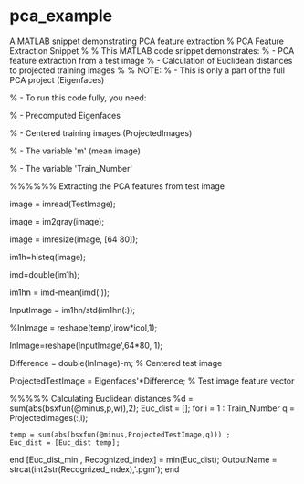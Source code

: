 # pca_example
A MATLAB snippet demonstrating PCA feature extraction
% PCA Feature Extraction Snippet
%
% This MATLAB code snippet demonstrates:
% - PCA feature extraction from a test image
% - Calculation of Euclidean distances to projected training images
%
% NOTE:
% - This is only a part of the full PCA project (Eigenfaces)

% - To run this code fully, you need:

%   - Precomputed Eigenfaces

%   - Centered training images (ProjectedImages)

%   - The variable 'm' (mean image)

%   - The variable 'Train_Number'

%%%%%% Extracting the PCA features from test image

image = imread(TestImage);

image = im2gray(image);

image = imresize(image, [64 80]);

im1h=histeq(image);

imd=double(im1h);

im1hn = imd-mean(imd(:));

InputImage = im1hn/std(im1hn(:));

%InImage = reshape(temp',irow*icol,1);

InImage=reshape(InputImage',64*80, 1);

Difference = double(InImage)-m; % Centered test image

ProjectedTestImage = Eigenfaces'*Difference; % Test image feature vector

%%%%% Calculating Euclidean distances 
%d = sum(abs(bsxfun(@minus,p,w)),2);
Euc_dist = [];
for i = 1 : Train_Number
    q = ProjectedImages(:,i);
 
    temp = sum(abs(bsxfun(@minus,ProjectedTestImage,q))) ;
    Euc_dist = [Euc_dist temp];
end
[Euc_dist_min , Recognized_index] = min(Euc_dist);
OutputName = strcat(int2str(Recognized_index),'.pgm');
end
